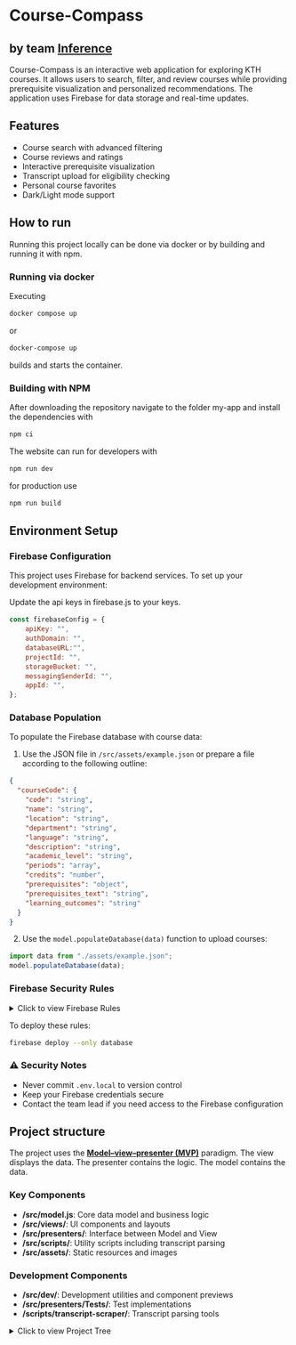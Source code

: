 # Course-Compass 
## by team [Inference](https://inferencekth.github.io/Course-Compass/)
Course-Compass is an interactive web application for exploring KTH courses. It allows users to search, filter, and review courses while providing prerequisite visualization and personalized recommendations. The application uses Firebase for data storage and real-time updates.


## Features
- Course search with advanced filtering
- Course reviews and ratings
- Interactive prerequisite visualization
- Transcript upload for eligibility checking
- Personal course favorites
- Dark/Light mode support

## How to run

Running this project locally can be done via docker or by building and running it with npm. 

### Running via docker

Executing

```bash
docker compose up
```
or
```bash
docker-compose up
```
builds and starts the container. 

### Building with NPM
After downloading the repository navigate to the folder my-app and install the dependencies with 

```bash
npm ci
```
The website can run for developers with
```bash
npm run dev
```

for production use
```bash
npm run build
```

## Environment Setup

### Firebase Configuration
This project uses Firebase for backend services. To set up your development environment:

Update the api keys in firebase.js to your keys.

```js
const firebaseConfig = {
	apiKey: "",
	authDomain: "",
	databaseURL:"",
	projectId: "",
	storageBucket: "",
	messagingSenderId: "",
	appId: "",
};
```

### Database Population
To populate the Firebase database with course data:

1. Use the JSON file in `/src/assets/example.json` or prepare a file according to the following outline:
```json
{
  "courseCode": {
    "code": "string",
    "name": "string",
    "location": "string",
    "department": "string",
    "language": "string",
    "description": "string",
    "academic_level": "string",
    "periods": "array",
    "credits": "number",
    "prerequisites": "object",
    "prerequisites_text": "string",
    "learning_outcomes": "string"
  }
}
```

2. Use the `model.populateDatabase(data)` function to upload courses:
```javascript
import data from "./assets/example.json";
model.populateDatabase(data);
```

### Firebase Security Rules
<details>
<summary>Click to view Firebase Rules</summary>

```json
{
    "rules": {
      "courses": {
        ".read": true,
        ".write": "auth != null && (auth.uid === 'adminuid' || auth.uid === 'adminuid')"
      },
      "metadata": {
        ".read": true,
        ".write": "auth != null && (auth.uid === 'adminuid' || auth.uid === 'adminuid')"
      },
      "departments": {
        ".read": true,
        ".write": "auth != null && (auth.uid === 'adminuid' || auth.uid === 'adminuid')"
      },
      "locations": {
        ".read": true,
        ".write": "auth != null && (auth.uid === 'adminuid' || auth.uid === 'adminuid')"
      },
      "reviews": {
        ".read": true,
        "$courseCode": {
          "$userID": {
            ".write": "auth != null && (auth.uid === $userID || data.child('uid').val() === auth.uid || !data.exists())",
            ".validate": "newData.hasChildren(['text', 'timestamp']) && newData.child('text').isString() && newData.child('timestamp').isNumber()"
          }
        }
      },
      "users": {
        "$userID": {
          ".read": "auth != null && auth.uid === $userID",
          ".write": "auth != null && auth.uid === $userID"
        }
      }
    }
}
```
</details>

To deploy these rules:
```bash
firebase deploy --only database
```

### ⚠️ Security Notes
- Never commit `.env.local` to version control
- Keep your Firebase credentials secure
- Contact the team lead if you need access to the Firebase configuration

## Project structure
The project uses the **[Model–view–presenter (MVP)](https://en.wikipedia.org/wiki/Model%E2%80%93view%E2%80%93presenter)** paradigm. The view displays the data. The presenter contains the logic. The model contains the data. 

### Key Components
- **/src/model.js**: Core data model and business logic
- **/src/views/**: UI components and layouts
- **/src/presenters/**: Interface between Model and View
- **/src/scripts/**: Utility scripts including transcript parsing
- **/src/assets/**: Static resources and images

### Development Components
- **/src/dev/**: Development utilities and component previews
- **/src/presenters/Tests/**: Test implementations
- **/scripts/transcript-scraper/**: Transcript parsing tools

<details>
<summary>Click to view Project Tree</summary>

```
.
├── docker-compose.yml
├── Dockerfile
├── docs
│   ├── _config.yml
│   └── index.md
├── my-app
│   ├── dist
│   │   ├── assets
│   │   │   ├── index-BNDm07oX.js
│   │   │   ├── index-Bwi9_b9d.css
│   │   │   ├── pdf.worker-CKnUz2wA.mjs
│   │   │   └── project_icon-CgaTQWFX.png
│   │   └── index.html
│   ├── eslint.config.js
│   ├── firebase.js
│   ├── firebase.json
│   ├── firebaseModel.js
│   ├── index.html
│   ├── package.json
│   ├── package-lock.json
│   ├── postcss.config.js
│   ├── public
│   │   ├── favicons-dark
│   │   │   ├── android-chrome-192x192.png
│   │   │   ├── android-chrome-512x512.png
│   │   │   ├── apple-touch-icon.png
│   │   │   ├── favicon-16x16.png
│   │   │   ├── favicon-32x32.png
│   │   │   ├── favicon.ico
│   │   │   └── site.webmanifest
│   │   └── favicons-light
│   │       ├── android-chrome-192x192.png
│   │       ├── android-chrome-512x512.png
│   │       ├── apple-touch-icon.png
│   │       ├── favicon-16x16.png
│   │       ├── favicon-32x32.png
│   │       ├── favicon.ico
│   │       └── site.webmanifest
│   ├── src
│   │   ├── assets
│   │   │   ├── example.json
│   │   │   ├── project_icon1.png
│   │   │   ├── project_icon.png
│   │   │   └── share_icon.png
│   │   ├── dev
│   │   │   ├── index.js
│   │   │   ├── palette.jsx
│   │   │   ├── previews.jsx
│   │   │   ├── README.md
│   │   │   └── useInitial.js
│   │   ├── index.jsx
│   │   ├── model.js
│   │   ├── pages
│   │   │   ├── App.jsx
│   │   │   └── SharedView.jsx
│   │   ├── presenters
│   │   │   ├── AddToDB.jsx
│   │   │   ├── FilterPresenter.jsx
│   │   │   ├── ListViewPresenter.jsx
│   │   │   ├── PrerequisitePresenter.jsx
│   │   │   ├── ReviewPresenter.jsx
│   │   │   ├── SearchbarPresenter.jsx
│   │   │   ├── SidebarPresenter.jsx
│   │   │   ├── Tests
│   │   │   │   ├── AddToDB.jsx
│   │   │   │   ├── AllCoursesPresenter.jsx
│   │   │   │   └── JsonToDatabase.jsx
│   │   │   └── UploadTranscriptPresenter.jsx
│   │   ├── scripts
│   │   │   ├── eligibility_refined.js
│   │   │   └── transcript-scraper
│   │   │       ├── transcript-gpt.html
│   │   │       ├── transcript-scraper-htmlTester.html
│   │   │       └── transcript-scraper.mjs
│   │   ├── styles.css
│   │   └── views
│   │       ├── Components
│   │       │   ├── CoursePagePopup.jsx
│   │       │   ├── CourseViewComponents
│   │       │   │   ├── ModalComponent.jsx
│   │       │   │   └── SampleComponent.jsx
│   │       │   ├── FavouriteDropdown.jsx
│   │       │   ├── PrerequisiteTreeComponents
│   │       │   │   └── BoxTest.jsx
│   │       │   ├── RatingComponent.jsx
│   │       │   ├── SideBarComponents
│   │       │   │   ├── ButtonGroupField.jsx
│   │       │   │   ├── ButtonGroupFullComponent.jsx
│   │       │   │   ├── CollapsibleCheckboxes.jsx
│   │       │   │   ├── CourseTranscriptList.jsx
│   │       │   │   ├── DropDownField.jsx
│   │       │   │   ├── FilterEnableCheckbox.jsx
│   │       │   │   ├── SliderField.jsx
│   │       │   │   ├── ToggleField.jsx
│   │       │   │   ├── ToolTip.jsx
│   │       │   │   └── UploadField.jsx
│   │       │   └── StarComponent.jsx
│   │       ├── ListView.jsx
│   │       ├── PrerequisiteTreeView.jsx
│   │       ├── ReviewView.jsx
│   │       ├── SearchbarView.jsx
│   │       ├── SidebarView.jsx
│   │       ├── TestAllCoursesView.jsx
│   │       └── TestWithButtonView.jsx
│   ├── tailwind.config.js
│   └── vite.config.js
└── README.md

21 directories, 87 files
```

## Other branches

The **[docs](https://github.com/InferenceKTH/Course-Compass/tree/docs)** branch contains the team website.

The **[kth-api](https://github.com/InferenceKTH/Course-Compass/tree/kth-api)** contains most of the tools used for gathering and processing the course info.

![team Inference logo](/my-app/src/assets/project_icon.png)
